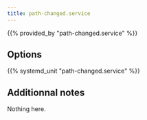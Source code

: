 ```yaml
---
title: path-changed.service
---
```


{{% provided_by "path-changed.service" %}}

## Options

{{% systemd_unit "path-changed.service" %}}

## Additionnal notes

Nothing here.